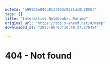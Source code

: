 ```yaml
---
noteId: "a99925e046b011f093c9651dc0b7858f"
tags: []
title: "Interactive Notebooks: Marimo"
original_url: "https://tds.s-anand.net/#/marp"
downloaded_at: "2025-06-03T16:40:37.276454"

---
```


404 - Not found
===============